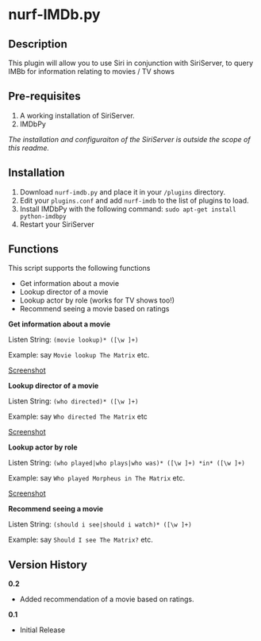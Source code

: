 nurf-IMDb.py
============

Description
-----------
This plugin will allow you to use Siri in conjunction with SiriServer, to query IMBb for information relating to movies / TV shows


Pre-requisites
--------------
1. A working installation of SiriServer.
2. IMDbPy

*The installation and configuraiton of the SiriServer is outside the scope of this readme.*


Installation
------------
1. Download `nurf-imdb.py` and place it in your `/plugins` directory.
2. Edit your `plugins.conf` and add `nurf-imdb` to the list of plugins to load.
3. Install IMDbPy with the following command: `sudo apt-get install python-imdbpy`
4. Restart your SiriServer


Functions
---------

This script supports the following functions

* Get information about a movie
* Lookup director of a movie
* Lookup actor by role (works for TV shows too!)
* Recommend seeing a movie based on ratings


**Get information about a movie**

Listen String: `(movie lookup)* ([\w ]+)`

Example: say `Movie lookup The Matrix` etc.

[Screenshot](http://i.imgur.com/56tcal.png "Screenshot")

**Lookup director of a movie**

Listen String: `(who directed)* ([\w ]+)`

Example: say `Who directed The Matrix` etc

[Screenshot](http://i.imgur.com/OPlX7l.png "Screenshot")

**Lookup actor by role**

Listen String: `(who played|who plays|who was)* ([\w ]+) *in* ([\w ]+)`

Example: say `Who played Morpheus in The Matrix` etc.

[Screenshot](http://i.imgur.com/XrNqLl.png "Screenshot")

**Recommend seeing a movie**

Listen String: `(should i see|should i watch)* ([\w ]+)`

Example: say `Should I see The Matrix?` etc.




Version History
----------------
**0.2**

* Added recommendation of a movie based on ratings.

**0.1**

* Initial Release